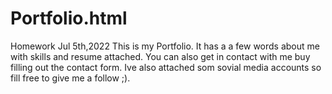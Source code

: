 # Portfolio.html
Homework Jul 5th,2022
This is my Portfolio. It has a a few words about me with skills and resume attached. You can also get in contact with me buy filling out the contact form. Ive also attached som sovial media accounts so fill free to give me a follow ;).
